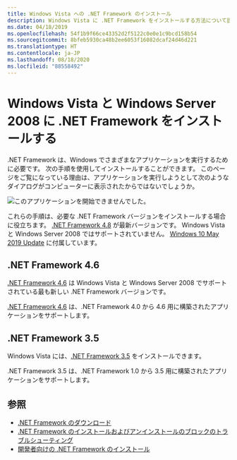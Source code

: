 ```yaml
---
title: Windows Vista への .NET Framework のインストール
description: Windows Vista に .NET Framework をインストールする方法について説明します。
ms.date: 04/18/2019
ms.openlocfilehash: 54f1b9f66ce43352d2f5122c0e0e1c9bcd158b54
ms.sourcegitcommit: 8bfeb5930ca48b2ee6053f16082dcaf24d46d221
ms.translationtype: HT
ms.contentlocale: ja-JP
ms.lasthandoff: 08/18/2020
ms.locfileid: "88558492"
---
```

# <a name="install-the-net-framework-on-windows-vista-and-windows-server-2008"></a>Windows Vista と Windows Server 2008 に .NET Framework をインストールする

.NET Framework は、Windows でさまざまなアプリケーションを実行するために必要です。 次の手順を使用してインストールすることができます。 このページをご覧になっている理由は、アプリケーションを実行しようとして次のようなダイアログがコンピューターに表示されたからではないでしょうか。

![このアプリケーションを開始できませんでした。](./media/this-application-could-not-be-started.png)

これらの手順は、必要な .NET Framework バージョンをインストールする場合に役立ちます。 [.NET Framework 4.8](https://github.com/Microsoft/dotnet/tree/master/releases/net48) が最新バージョンです。 Windows Vista と Windows Server 2008 ではサポートされていません。 [Windows 10 May 2019 Update](https://support.microsoft.com/help/4028685/windows-10-get-the-update) に付属しています。

## <a name="net-framework-46"></a>.NET Framework 4.6

[.NET Framework 4.6](https://dotnet.microsoft.com/download/dotnet-framework/net46) は Windows Vista と Windows Server 2008 でサポートされている最も新しい .NET Framework バージョンです。

[.NET Framework 4.6](https://dotnet.microsoft.com/download/dotnet-framework/net46) は、.NET Framework 4.0 から 4.6 用に構築されたアプリケーションをサポートします。

## <a name="net-framework-35"></a>.NET Framework 3.5

Windows Vista には、[.NET Framework 3.5](https://dotnet.microsoft.com/download/dotnet-framework/net35-sp1) をインストールできます。

.NET Framework 3.5 は、.NET Framework 1.0 から 3.5 用に構築されたアプリケーションをサポートします。

## <a name="see-also"></a>参照

- [.NET Framework のダウンロード](https://dotnet.microsoft.com/download)
- [.NET Framework のインストールおよびアンインストールのブロックのトラブルシューティング](troubleshoot-blocked-installations-and-uninstallations.md)
- [開発者向けの .NET Framework のインストール](guide-for-developers.md)
